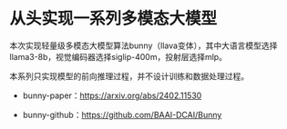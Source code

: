 # 从头实现一系列多模态大模型
本次实现轻量级多模态大模型算法bunny（llava变体），其中大语言模型选择llama3-8b，视觉编码器选择siglip-400m，投射层选择mlp。

本系列只实现模型的前向推理过程，并不设计训练和数据处理过程。

* bunny-paper：https://arxiv.org/abs/2402.11530

* bunny-github：https://github.com/BAAI-DCAI/Bunny

